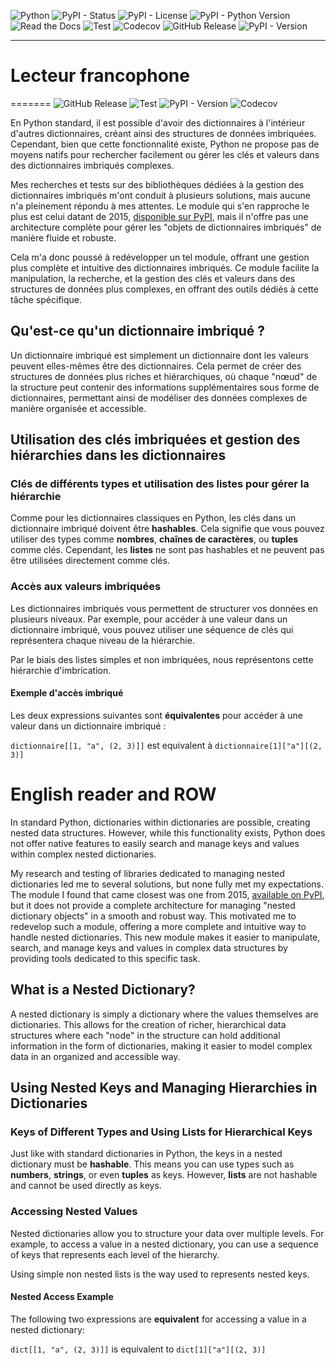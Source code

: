 ![Python](https://img.shields.io/badge/Language-python-green.svg)
![PyPI - Status](https://img.shields.io/pypi/status/ndict-tools)
![PyPI - License](https://img.shields.io/pypi/l/ndict-tools)
![PyPI - Python Version](https://img.shields.io/pypi/pyversions/ndict-tools)
![Read the Docs](https://img.shields.io/readthedocs/ndict-tools)
![Test](https://github.com/biface/ndt/actions/workflows/python-ci.yaml/badge.svg?branch=master)
![Codecov](https://img.shields.io/codecov/c/github/biface/ndt)
![GitHub Release](https://img.shields.io/github/v/release/biface/ndt)
![PyPI - Version](https://img.shields.io/pypi/v/ndict-tools)

--------------
# Lecteur francophone
=======
![GitHub Release](https://img.shields.io/github/v/release/biface/ndt)
![Test](https://github.com/biface/ndt/actions/workflows/python-ci.yaml/badge.svg?branch=master)
![PyPI - Version](https://img.shields.io/pypi/v/ndict-tools)
![Codecov](https://img.shields.io/codecov/c/github/biface/ndt)


En Python standard, il est possible d'avoir des dictionnaires à l'intérieur d'autres dictionnaires, créant ainsi des
structures de données imbriquées. Cependant, bien que cette fonctionnalité existe, Python ne propose pas de moyens
natifs pour rechercher facilement ou gérer les clés et valeurs dans des dictionnaires imbriqués complexes.

Mes recherches et tests sur des bibliothèques dédiées à la gestion des dictionnaires imbriqués m'ont conduit à
plusieurs solutions, mais aucune n'a pleinement répondu à mes attentes. Le module qui s'en rapproche le plus est celui 
datant de 2015, [disponible sur PyPI](https://pypi.org/project/nested_dict/), mais il n'offre pas une architecture 
complète pour gérer les "objets de dictionnaires imbriqués" de manière fluide et robuste.

Cela m'a donc poussé à redévelopper un tel module, offrant une gestion plus complète et intuitive des dictionnaires 
imbriqués. Ce module facilite la manipulation, la recherche, et la gestion des clés et valeurs dans des structures 
de données plus complexes, en offrant des outils dédiés à cette tâche spécifique.

## Qu'est-ce qu'un dictionnaire imbriqué ?

Un dictionnaire imbriqué est simplement un dictionnaire dont les valeurs peuvent elles-mêmes être des dictionnaires.
Cela permet de créer des structures de données plus riches et hiérarchiques, où chaque "nœud" de la structure peut 
contenir des informations supplémentaires sous forme de dictionnaires, permettant ainsi de modéliser des données 
complexes de manière organisée et accessible.

## Utilisation des clés imbriquées et gestion des hiérarchies dans les dictionnaires

### Clés de différents types et utilisation des listes pour gérer la hiérarchie

Comme pour les dictionnaires classiques en Python, les clés dans un dictionnaire imbriqué doivent être **hashables**.
Cela signifie que vous pouvez utiliser des types comme **nombres**, **chaînes de caractères**, ou **tuples** comme clés.
Cependant, les **listes** ne sont pas hashables et ne peuvent pas être utilisées directement comme clés.

### Accès aux valeurs imbriquées

Les dictionnaires imbriqués vous permettent de structurer vos données en plusieurs niveaux. Par exemple, pour accéder à
une valeur dans un dictionnaire imbriqué, vous pouvez utiliser une séquence de clés qui représentera chaque niveau de
la hiérarchie.

Par le biais des listes simples et non imbriquées, nous représentons cette hiérarchie d'imbrication. 

#### Exemple d'accès imbriqué

Les deux expressions suivantes sont **équivalentes** pour accéder à une valeur dans un dictionnaire imbriqué :

```dictionnaire[[1, "a", (2, 3)]]``` est equivalent à ```dictionnaire[1]["a"][(2, 3)]```

# English reader and ROW

In standard Python, dictionaries within dictionaries are possible, creating nested data structures. However, while this
functionality exists, Python does not offer native features to easily search and manage keys and values within complex
nested dictionaries.

My research and testing of libraries dedicated to managing nested dictionaries led me to several solutions, but none
fully met my expectations. The module I found that came closest was one from 2015, [available on
PyPI](https://pypi.org/project/nested_dict/), but it does not provide a complete architecture for managing
"nested dictionary objects" in a smooth and robust way. This motivated me to redevelop such a module, offering a more
complete and intuitive way to handle nested dictionaries. This new module makes it easier to manipulate, search, and 
manage keys and values in complex data structures by providing tools dedicated to this specific task.

## What is a Nested Dictionary?

A nested dictionary is simply a dictionary where the values themselves are dictionaries. This allows for the creation
of richer, hierarchical data structures where each "node" in the structure can hold additional information in the form
of dictionaries, making it easier to model complex data in an organized and accessible way.

## Using Nested Keys and Managing Hierarchies in Dictionaries

### Keys of Different Types and Using Lists for Hierarchical Keys

Just like with standard dictionaries in Python, the keys in a nested dictionary must be **hashable**. This means you 
can use types such as **numbers**, **strings**, or even **tuples** as keys. However, **lists** are not hashable and
cannot be used directly as keys.

### Accessing Nested Values

Nested dictionaries allow you to structure your data over multiple levels. For example, to access a value in a nested
dictionary, you can use a sequence of keys that represents each level of the hierarchy.

Using simple non nested lists is the way used to represents nested keys.

#### Nested Access Example

The following two expressions are **equivalent** for accessing a value in a nested dictionary:

```dict[[1, "a", (2, 3)]]``` is equivalent to ```dict[1]["a"][(2, 3)]```

